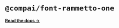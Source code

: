 # `@compai/font-rammetto-one`

[**Read the docs &rarr;**](https://components.ai/docs/typefaces/rammetto-one)

